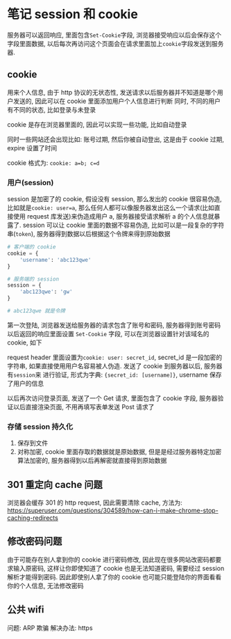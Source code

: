# 笔记 session 和 cookie
服务器可以返回响应, 里面包含`Set-Cookie`字段, 浏览器接受响应以后会保存这个字段里面数据, 以后每次再访问这个页面会在请求里面加上`cookie`字段发送到服务器.

## cookie 
用来个人信息, 由于 http 协议的无状态性, 发送请求以后服务器并不知道是哪个用户发送的, 因此可以在 cookie 里面添加用户个人信息进行判断
同时, 不同的用户有不同的状态, 比如登录与未登录

cookie 是存在浏览器里面的, 因此可以实现一些功能, 比如自动登录

同时一些网站还会出现比如: 账号过期, 然后你被自动登出, 这是由于 cookie 过期, expire 设置了时间

cookie 格式为: `cookie: a=b; c=d`

### 用户(session)
session 是加密了的 cookie, 假设没有 session, 那么发出的 cookie 很容易伪造, 比如就是`cookie: user=a`, 那么任何人都可以像服务器发出这么一个请求(比如直接使用 request 库发送)来伪造成用户 a, 服务器接受请求解析 a 的个人信息就暴露了.
session 可以让 cookie 里面的数据不容易伪造, 比如可以是一段复杂的字符串(`token`), 服务器得到数据以后根据这个令牌来得到原始数据

```python
# 客户端的 cookie
cookie = {
    'username': 'abc123qwe'
}

# 服务端的 session
session = {
    'abc123qwe': 'gw'
}

# abc123qwe 就是令牌
```

第一次登陆, 浏览器发送给服务器的请求包含了账号和密码, 服务器得到账号密码以后返回的响应里面设置 `Set-Cookie` 字段, 可以在浏览器设置针对该域名的 cookie, 如下

request header 里面设置为`cookie: user: secret_id`, secret_id 是一段加密的字符串, 如果直接使用用户名容易被人伪造. 发送了 cookie 到服务器以后, 服务器有`session`来 
进行验证, 形式为字典: `{secret_id: [username]}`, username 保存了用户的信息 

以后再次访问登录页面, 发送了一个 Get 请求, 里面包含了 cookie 字段, 服务器验证以后直接渲染页面, 不用再填写表单发送 Post 请求了

### 存储 session 持久化
1. 保存到文件
2. 对称加密, cookie 里面存取的数据就是原始数据, 但是是经过服务器特定加密算法加密的, 服务器得到以后再解密就直接得到原始数据 


## 301 重定向 cache 问题
浏览器会缓存 301 的 http request, 因此需要清除 cache, 方法为: https://superuser.com/questions/304589/how-can-i-make-chrome-stop-caching-redirects

## 修改密码问题

由于可能存在别人拿到你的 cookie 进行密码修改, 因此现在很多网站改密码都要求输入原密码, 这样让你即使知道了 cookie 也是无法知道密码, 
需要经过 session 解析才能得到密码. 因此即使别人拿了你的 cookie 也可能只能登陆你的界面看看你的个人信息, 无法修改密码

## 公共 wifi
问题: ARP 欺骗
解决办法: https